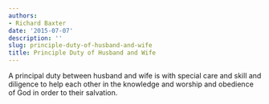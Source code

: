 ```yaml
---
authors:
- Richard Baxter
date: '2015-07-07'
description: ''
slug: principle-duty-of-husband-and-wife
title: Principle Duty of Husband and Wife
---
```

A principal duty between husband and wife is with special care and skill and diligence to help each other in the knowledge and worship and obedience of God in order to their salvation.



